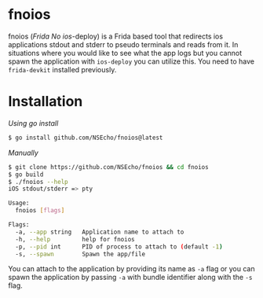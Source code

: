 # fnoios
fnoios (_Frida_ _No_ _ios_-deploy) is a Frida based tool that redirects ios applications stdout and stderr to pseudo terminals and reads from it. In situations where you would like to see what 
the app logs but you cannot spawn the application with `ios-deploy` you can utilize this. You need to have `frida-devkit` installed previously.

# Installation

_Using go install_

```bash
$ go install github.com/NSEcho/fnoios@latest
```

_Manually_

```bash
$ git clone https://github.com/NSEcho/fnoios && cd fnoios
$ go build
$ ./fnoios --help
iOS stdout/stderr => pty

Usage:
  fnoios [flags]

Flags:
  -a, --app string   Application name to attach to
  -h, --help         help for fnoios
  -p, --pid int      PID of process to attach to (default -1)
  -s, --spawn        Spawn the app/file
```

You can attach to the application by providing its name as `-a` flag or you can spawn the application by passing `-a` with 
bundle identifier along with the `-s` flag.
